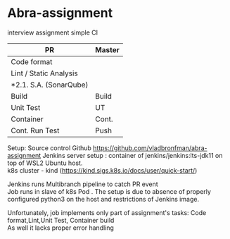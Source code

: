 # Abra-assignment
interview assignment  simple CI 

| PR | Master |
|-----|------|
|Code format | |
|Lint / Static Analysis | |
|*2.1. S.A. (SonarQube) | |
| Build | Build |
| Unit Test | UT |
|Container | Cont.|
|Cont. Run Test|Push|


Setup:
Source control Github https://github.com/vladbronfman/abra-assignment 
Jenkins server setup : container of jenkins/jenkins:lts-jdk11 on top of WSL2 Ubuntu host.  
k8s cluster - kind (https://kind.sigs.k8s.io/docs/user/quick-start/)  

Jenkins runs Multibranch pipeline to catch PR event  
Job runs in  slave of k8s Pod . The setup is due to absence of properly configured python3 on the host and restrictions of Jenkins image.  

Unfortunately, job implements only part of assignment's tasks: Code format,Lint,Unit Test, Container build  
As well it lacks proper error handling 


 







